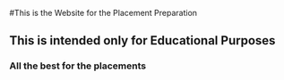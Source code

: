 #This is the Website for the Placement Preparation

## This is intended only for Educational Purposes

### All the best for the placements